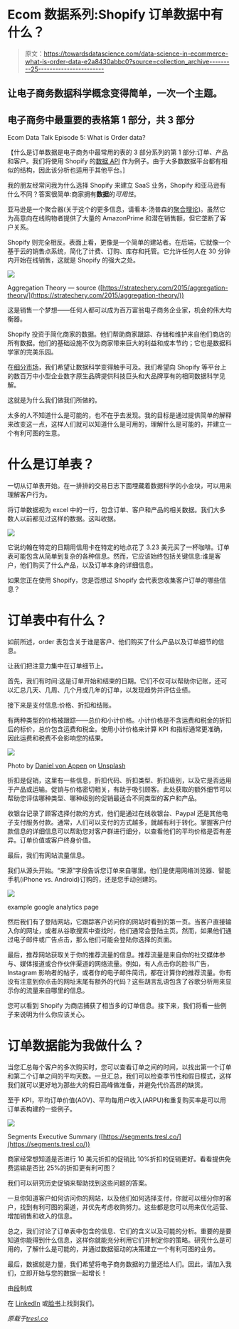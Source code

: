 # Ecom 数据系列:Shopify 订单数据中有什么？

> 原文：<https://towardsdatascience.com/data-science-in-ecommerce-what-is-order-data-e2a8430abbc0?source=collection_archive---------25----------------------->

## 让电子商务数据科学概念变得简单，一次一个主题。

## 电子商务中最重要的表格第 1 部分，共 3 部分

Ecom Data Talk Episode 5: What is Order data?

【什么是订单数据是电子商务中最常用的表的 3 部分系列的第 1 部分:订单、产品和客户。我们将使用 Shopify 的[数据 API](https://help.shopify.com/en/api/reference/orders) 作为例子。由于大多数数据平台都有相似的结构，因此该分析也适用于其他平台。]

我的朋友经常问我为什么选择 Shopify 来建立 SaaS 业务，Shopify 和亚马逊有什么不同？答案很简单:商家拥有**数据**的*可用性*。

亚马逊是一个聚合器(关于这个的更多信息，请看本·汤普森的[聚合理论](https://stratechery.com/2015/aggregation-theory/))。虽然它为高意向在线购物者提供了大量的 AmazonPrime 和潜在销售额，但它垄断了客户关系。

Shopify 则完全相反。表面上看，更像是一个简单的建站者。在后端，它就像一个基于云的销售点系统，简化了计费、订购、库存和托管。它允许任何人在 30 分钟内开始在线销售，这就是 Shopify 的强大之处。

![](img/cfff163bafe2e91abe321a842b9cc964.png)

Aggregation Theory — source ([https://stratechery.com/2015/aggregation-theory/](https://stratechery.com/2015/aggregation-theory/))

这是销售一个梦想——任何人都可以成为百万富翁电子商务企业家，机会的伟大均衡器。

Shopify 投资于简化商家的数据。他们帮助商家跟踪、存储和维护来自他们商店的所有数据。他们的基础设施不仅为商家带来巨大的利益和成本节约；它也是数据科学家的完美乐园。

在[细分市场](https://segments.tresl.co/)，我们希望让数据科学变得触手可及。我们希望向 Shopify 等平台上的数百万中小型企业数字原生品牌提供科技巨头和大品牌享有的相同数据科学见解。

这就是为什么我们做我们所做的。

太多的人不知道什么是可能的，也不在乎去发现。我的目标是通过提供简单的解释来改变这一点，这样人们就可以知道什么是可用的，理解什么是可能的，并建立一个有利可图的生意。

# 什么是订单表？

一切从订单表开始。在一排排的交易日志下面埋藏着数据科学的小金块，可以用来理解客户行为。

将订单数据视为 excel 中的一行，包含订单、客户和产品的相关数据。我们大多数人以前都见过这样的数据。这叫收据。

![](img/ab6c0cfcc5c8c36342d4c68fb26db3b1.png)

它说约翰在特定的日期用信用卡在特定的地点花了 3.23 美元买了一杯咖啡。订单表可能包含从简单到复杂的各种信息。然而，它应该始终包括关键信息:谁是客户，他们购买了什么产品，以及订单本身的详细信息。

如果您正在使用 Shopify，您是否想过 Shopify 会代表您收集客户订单的哪些信息？

# 订单表中有什么？

如前所述，order 表包含关于谁是客户、他们购买了什么产品以及订单细节的信息。

让我们把注意力集中在订单细节上。

首先，我们有时间:这是订单开始和结束的日期。它们不仅可以帮助你记账，还可以汇总几天、几周、几个月或几年的订单，以发现趋势并评估业绩。

接下来是支付信息:价格、折扣和结账。

有两种类型的价格被跟踪——总价和小计价格。小计价格是不含运费和税金的折扣后的标价，总价包含运费和税金。使用小计价格来计算 KPI 和指标通常更准确，因此运费和税费不会影响您的结果。

![](img/f496af66d52a3d8954a9e9226f5fdb6a.png)

Photo by [Daniel von Appen](https://unsplash.com/@daniel_von_appen?utm_source=medium&utm_medium=referral) on [Unsplash](https://unsplash.com?utm_source=medium&utm_medium=referral)

折扣是促销，这里有一些信息，折扣代码、折扣类型、折扣级别，以及它是否适用于产品或运输。促销与价格密切相关，有助于吸引顾客。此处获取的额外细节可以帮助您评估哪种类型、哪种级别的促销最适合不同类型的客户和产品。

收银台记录了顾客选择付款的方式，他们是通过在线收银台、Paypal 还是其他电子支付服务付款。通常，人们可以支付的方式越多，就越有利于转化。掌握客户付款信息的详细信息可以帮助您对客户群进行细分，以查看他们的平均价格是否有差异。订单价值或客户终身价值。

最后，我们有网站流量信息。

我们从源头开始。“来源”字段告诉您订单来自哪里。他们是使用网络浏览器、智能手机(iPhone vs. Android)订购的，还是您手动创建的。

![](img/62f7ac9fe004b7e7f7ba3f64ec602c67.png)

example google analytics page

然后我们有了登陆网站，它跟踪客户访问你的网站时看到的第一页。当客户直接输入你的网址，或者从谷歌搜索中查找时，他们通常会登陆主页。然而，如果他们通过电子邮件或广告点击，那么他们可能会登陆你选择的页面。

最后，推荐网站获取关于你的推荐流量的信息。推荐流量是来自你的社交媒体参与、媒体报道或合作伙伴渠道的网络流量。例如，有人点击你的脸书广告，Instagram 影响者的帖子，或者你的电子邮件简讯，都在计算你的推荐流量。你有没有注意到你点击的网址末尾有额外的代码？这些胡言乱语包含了谷歌分析用来显示你的流量来自哪里的信息。

您可以看到 Shopify 为商店捕获了相当多的订单信息。接下来，我们将看一些例子来说明为什么你应该关心。

# 订单数据能为我做什么？

当您汇总每个客户的多次购买时，您可以查看订单之间的时间，以找出第一个订单和第二个订单之间的平均天数。一旦汇总，我们可以检查季节性和假日模式，这样我们就可以更好地为那些大的假日高峰做准备，并避免代价高昂的缺货。

至于 KPI，平均订单价值(AOV)、平均每用户收入(ARPU)和重复购买率是可以用订单表构建的一些例子。

![](img/9f1efb0ab3097ccfe1dea3c2bcb12eb0.png)

Segments Executive Summary ([https://segments.tresl.co/](https://segments.tresl.co/))

商家经常想知道是否进行 10 美元折扣的促销比 10%折扣的促销更好。看看提供免费运输是否比 25%的折扣更有利可图？

我们可以研究历史促销来帮助找到这些问题的答案。

一旦你知道客户如何访问你的网站，以及他们如何选择支付，你就可以细分你的客户，找到有利可图的渠道，并优先考虑收购努力。这些都是您可以用来优化运营、增加销售和收入的信息。

总之，我们讨论了订单表中包含的信息、它们的含义以及可能的分析。重要的是要知道你能得到什么信息，这样你就能充分利用它们并制定你的策略。研究什么是可用的，了解什么是可能的，并通过数据驱动的决策建立一个有利可图的业务。

最后，数据就是力量，我们希望将电子商务数据的力量还给人们。因此，请加入我们，立即开始与您的数据一起增长！

由[段](https://segments.tresl.co/)制成

在 [LinkedIn](https://www.linkedin.com/company/tresl) 或[脸书](http://facebook.com/groups/ecomdatascience)上找到我们。

*原载于*[*tresl.co*](https://tresl.co/what-is-in-shopify-order-data/)